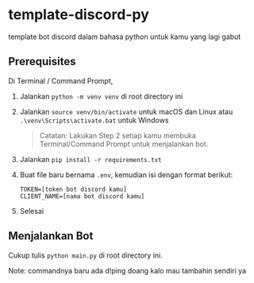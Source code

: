# template-discord-py
template bot discord dalam bahasa python untuk kamu yang lagi gabut

## Prerequisites
Di Terminal / Command Prompt, 
1. Jalankan `python -m venv venv` di root directory ini
2. Jalankan `source venv/bin/activate` untuk macOS dan Linux atau `.\venv\Scripts\activate.bat` untuk Windows

    > Catatan: Lakukan Step 2 setiap kamu membuka Terminal/Command Prompt untuk menjalankan bot.

3. Jalankan `pip install -r requirements.txt`
4. Buat file baru bernama `.env`, kemudian isi dengan format berikut:

    ```
    TOKEN=[token bot discord kamu]
    CLIENT_NAME=[nama bot discord kamu]
    ```

5. Selesai

## Menjalankan Bot
Cukup tulis `python main.py` di root directory ini.

Note: commandnya baru ada d!ping doang kalo mau tambahin sendiri ya